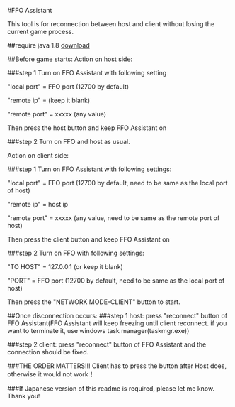 #FFO Assistant

This tool is for reconnection between host and client without losing the current game process.

##require java 1.8 [download](http://www.oracle.com/technetwork/java/javase/downloads/index.html)

##Before game starts:
Action on host side:

###step 1
Turn on FFO Assistant with following setting

"local port" = FFO port (12700 by default)

"remote ip" =         (keep it blank)

"remote port" = xxxxx (any value)

Then press the host button and keep FFO Assistant on

###step 2
Turn on FFO and host as usual.

Action on client side:

###step 1
Turn on FFO Assistant with following settings:

"local port" = FFO port (12700 by default, need to be same as the local port of host)

"remote ip" = host ip 

"remote port" = xxxxx (any value, need to be same as the remote port of host)

Then press the client button and keep FFO Assistant on

###step 2
Turn on FFO with following settings: 

"TO HOST" = 127.0.0.1 (or keep it blank)

"PORT" = FFO port (12700 by default, need to be same as the local port of host)

Then press the "NETWORK MODE-CLIENT" button to start.



##Once disconnection occurs:
###step 1 
host: press "reconnect" button of FFO Assistant(FFO Assistant will keep freezing until client reconnect. if you want to terminate it, use windows task manager(taskmgr.exe))

###step 2
client: press "reconnect" button of FFO Assistant and the connection should be fixed.

###THE ORDER MATTERS!!! Client has to press the button after Host does, otherwise it would not work！


###If Japanese version of this readme is required, please let me know. Thank you!
